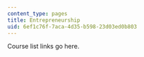 ```yaml
---
content_type: pages
title: Entrepreneurship
uid: 6ef1c76f-7aca-4d35-b598-23d03ed0b803
---
```

Course list links go here.